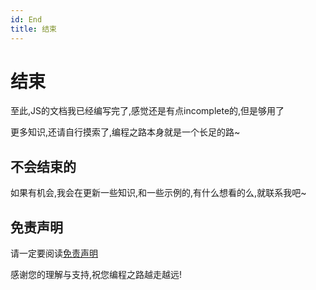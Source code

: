 ```yaml
---
id: End
title: 结束
---
```


# 结束

至此,JS的文档我已经编写完了,感觉还是有点incomplete的,但是够用了

更多知识,还请自行摸索了,编程之路本身就是一个长足的路~

## 不会结束的

如果有机会,我会在更新一些知识,和一些示例的,有什么想看的么,就联系我吧~

## 免责声明

请一定要阅读[免责声明](/Docs/ElakeDocs/UserTerms)

感谢您的理解与支持,祝您编程之路越走越远!
